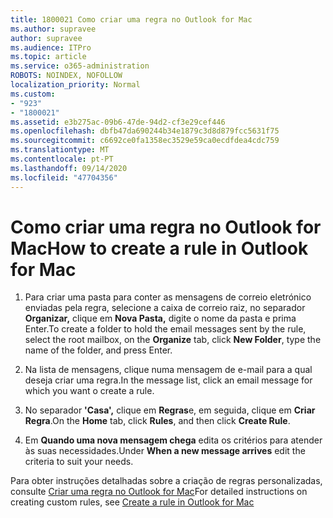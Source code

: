 ```yaml
---
title: 1800021 Como criar uma regra no Outlook for Mac
ms.author: supravee
author: supravee
ms.audience: ITPro
ms.topic: article
ms.service: o365-administration
ROBOTS: NOINDEX, NOFOLLOW
localization_priority: Normal
ms.custom:
- "923"
- "1800021"
ms.assetid: e3b275ac-09b6-47de-94d2-cf3e29cef446
ms.openlocfilehash: dbfb47da690244b34e1879c3d8d879fcc5631f75
ms.sourcegitcommit: c6692ce0fa1358ec3529e59ca0ecdfdea4cdc759
ms.translationtype: MT
ms.contentlocale: pt-PT
ms.lasthandoff: 09/14/2020
ms.locfileid: "47704356"
---
```

# <a name="how-to-create-a-rule-in-outlook-for-mac"></a><span data-ttu-id="077e9-102">Como criar uma regra no Outlook for Mac</span><span class="sxs-lookup"><span data-stu-id="077e9-102">How to create a rule in Outlook for Mac</span></span>

1. <span data-ttu-id="077e9-103">Para criar uma pasta para conter as mensagens de correio eletrónico enviadas pela regra, selecione a caixa de correio raiz, no separador **Organizar,** clique em **Nova Pasta,** digite o nome da pasta e prima Enter.</span><span class="sxs-lookup"><span data-stu-id="077e9-103">To create a folder to hold the email messages sent by the rule, select the root mailbox, on the **Organize** tab, click **New Folder**, type the name of the folder, and press Enter.</span></span>

2. <span data-ttu-id="077e9-104">Na lista de mensagens, clique numa mensagem de e-mail para a qual deseja criar uma regra.</span><span class="sxs-lookup"><span data-stu-id="077e9-104">In the message list, click an email message for which you want o create a rule.</span></span>

3. <span data-ttu-id="077e9-105">No separador **'Casa',** clique em **Regras**e, em seguida, clique em **Criar Regra**.</span><span class="sxs-lookup"><span data-stu-id="077e9-105">On the **Home** tab, click **Rules**, and then click **Create Rule**.</span></span>

4. <span data-ttu-id="077e9-106">Em **Quando uma nova mensagem chega** edita os critérios para atender às suas necessidades.</span><span class="sxs-lookup"><span data-stu-id="077e9-106">Under **When a new message arrives** edit the criteria to suit your needs.</span></span> 

<span data-ttu-id="077e9-107">Para obter instruções detalhadas sobre a criação de regras personalizadas, consulte [Criar uma regra no Outlook for Mac](https://aka.ms/AA1uy0v)</span><span class="sxs-lookup"><span data-stu-id="077e9-107">For detailed instructions on creating custom rules, see [Create a rule in Outlook for Mac](https://aka.ms/AA1uy0v)</span></span>
  